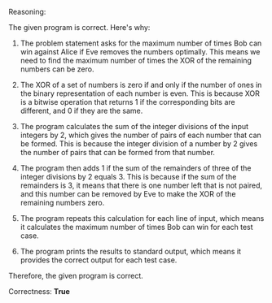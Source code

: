 Reasoning:

The given program is correct. Here's why:

1. The problem statement asks for the maximum number of times Bob can win against Alice if Eve removes the numbers optimally. This means we need to find the maximum number of times the XOR of the remaining numbers can be zero.

2. The XOR of a set of numbers is zero if and only if the number of ones in the binary representation of each number is even. This is because XOR is a bitwise operation that returns 1 if the corresponding bits are different, and 0 if they are the same.

3. The program calculates the sum of the integer divisions of the input integers by 2, which gives the number of pairs of each number that can be formed. This is because the integer division of a number by 2 gives the number of pairs that can be formed from that number.

4. The program then adds 1 if the sum of the remainders of three of the integer divisions by 2 equals 3. This is because if the sum of the remainders is 3, it means that there is one number left that is not paired, and this number can be removed by Eve to make the XOR of the remaining numbers zero.

5. The program repeats this calculation for each line of input, which means it calculates the maximum number of times Bob can win for each test case.

6. The program prints the results to standard output, which means it provides the correct output for each test case.

Therefore, the given program is correct.

Correctness: **True**
